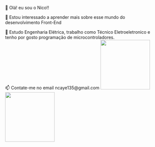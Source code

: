  👋 Olá! eu sou o Nico!!
 
 👀 Estou interessado a aprender mais sobre esse mundo do desenvolvimento Front-End
 <div>
 🌱 Estudo Engenharia Elétrica, trabalho como Técnico Eletroeletronico e tenho por gosto programação de microcontroladores.
 </div>
 📫 Contate-me no email ncaye135@gmail.com

<a href="https://github.com/caye-nico">
  <img height="160em" src="https://github-readme-stats.vercel.app/api?username=caye-nico&show_icons=true&theme=white&include_all_commits=true&count_private=true"/>
    <img height="160em" src="https://github-readme-stats.vercel.app/api/top-langs/?username=caye-nico&layout=compact&langs_count=7&theme=white"/>

